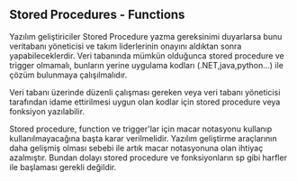 ## Stored Procedures - Functions

Yazılım geliştiriciler Stored Procedure yazma gereksinimi duyarlarsa bunu veritabanı yöneticisi ve takım liderlerinin onayını	aldıktan sonra yapabileceklerdir.
Veri tabanında mümkün olduğunca stored procedure ve trigger olmamalı, bunların yerine uygulama kodları (.NET,java,python...) ile çözüm bulunmaya çalışılmalıdır.

Veri tabanı üzerinde düzenli çalışması gereken veya veri tabanı yöneticisi tarafından idame ettirilmesi uygun olan kodlar için stored procedure veya fonksiyon yazılabilir.

Stored procedure, function ve trigger'lar için macar notasyonu kullanıp kullanılmayacağına başta karar verilmelidir.
Yazılım geliştirme araçlarının daha gelişmiş olması sebebi ile artık macar notasyonuna olan ihtiyaç azalmıştır.
Bundan dolayı stored procedure ve fonksiyonların sp gibi harfler ile başlaması gerekli değildir.




